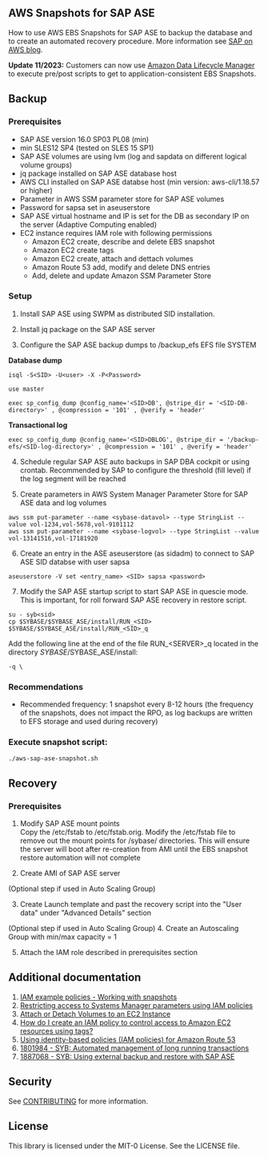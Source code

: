 ## AWS Snapshots for SAP ASE
How to use AWS EBS Snapshots for SAP ASE to backup the database and to create an automated recovery procedure. More information see [SAP on AWS blog](https://aws.amazon.com/blogs/awsforsap/how-to-use-snapshots-to-create-an-automated-recovery-procedure-for-sap-ase-databases/).

**Update 11/2023:** Customers can now use [Amazon Data Lifecycle Manager](https://docs.aws.amazon.com/AWSEC2/latest/UserGuide/snapshot-ami-policy.html) to execute pre/post scripts to get to application-consistent EBS Snapshots.

## Backup

### Prerequisites
- SAP ASE version 16.0 SP03 PL08 (min)
- min SLES12 SP4 (tested on SLES 15 SP1)
- SAP ASE volumes are using lvm (log and sapdata on different logical volume groups)
- jq package installed on SAP ASE database host
- AWS CLI installed on SAP ASE databse host (min version: aws-cli/1.18.57 or higher)
- Parameter in AWS SSM parameter store for SAP ASE volumes
- Password for sapsa set in aseuserstore
- SAP ASE virtual hostname and IP is set for the DB as secondary IP on the server (Adaptive Computing enabled)
- EC2 instance requires IAM role with following permissions
	* Amazon EC2 create, describe and delete EBS snapshot
	* Amazon EC2 create tags
	* Amazon EC2 create, attach and dettach volumes
	* Amazon Route 53 add, modify and delete DNS entries
	* Add, delete and update Amazon SSM Parameter Store


### Setup
1) Install SAP ASE using SWPM as distributed SID installation.

2) Install jq package on the SAP ASE server

3) Configure the SAP ASE backup dumps to /backup_efs EFS file SYSTEM

**Database dump**

````
isql -S<SID> -U<user> -X -P<Password>
````
````
use master
````
````
exec sp_config_dump @config_name='<SID>DB', @stripe_dir = '<SID-DB-directory>' , @compression = '101' , @verify = 'header'
````
**Transactional log**

````	
exec sp_config_dump @config_name='<SID>DBLOG', @stripe_dir = '/backup-efs/<SID-log-directory>' , @compression = '101' , @verify = 'header'
````

4) Schedule regular SAP ASE auto backups in SAP DBA cockpit or using crontab. Recommended by SAP to configure the threshold (fill level) if the log segment will be reached

5) Create parameters in AWS System Manager Parameter Store for SAP ASE data and log volumes


````
aws ssm put-parameter --name <sybase-datavol> --type StringList --value vol-1234,vol-5678,vol-9101112
aws ssm put-parameter --name <sybase-logvol> --type StringList --value vol-13141516,vol-17181920
````

6) Create an entry in the ASE aseuserstore (as sidadm) to connect to SAP ASE SID databse with user sapsa
````
aseuserstore -V set <entry_name> <SID> sapsa <password>
````

7) Modify the SAP ASE startup script to start SAP ASE in quescie mode.
This is important, for roll forward SAP ASE recovery in restore script.

````
su - syb<sid>
cp $SYBASE/$SYBASE_ASE/install/RUN_<SID> $SYBASE/$SYBASE_ASE/install/RUN_<SID>_q
````

Add the following line at the end of the file RUN\_\<SERVER>\_q located in the directory $SYBASE/$SYBASE_ASE/install: 

````
-q \
````

### Recommendations
- Recommended frequency: 1 snapshot every 8-12 hours (the frequency of the snapshots, does not impact the RPO, as log backups are written to EFS storage and used during recovery)


### Execute snapshot script:

````
./aws-sap-ase-snapshot.sh

````


## Recovery

### Prerequisites

1. Modify SAP ASE mount points  
Copy the /etc/fstab to /etc/fstab.orig. Modify the /etc/fstab file to remove out the mount points for /sybase/<DBSID> directories. This will ensure the server will boot after re-creation from AMI until the EBS snapshot restore automation will not complete

2. Create AMI of SAP ASE server

(Optional step if used in Auto Scaling Group) 

3. Create Launch template and past the recovery script into the "User data" under "Advanced Details" section

(Optional step if used in Auto Scaling Group) 4. Create an Autoscaling Group with min/max capacity = 1

5. Attach the IAM role described in prerequisites section

## Additional documentation
1. [IAM example policies - Working with snapshots](https://docs.aws.amazon.com/AWSEC2/latest/UserGuide/ExamplePolicies_EC2.html#iam-example-manage-snapshots)
2. [Restricting access to Systems Manager parameters using IAM policies](https://docs.aws.amazon.com/systems-manager/latest/userguide/sysman-paramstore-access.html)
3. [Attach or Detach Volumes to an EC2 Instance](https://docs.aws.amazon.com/IAM/latest/UserGuide/reference_policies_examples_ec2_volumes-instance.html)
4. [How do I create an IAM policy to control access to Amazon EC2 resources using tags?](https://aws.amazon.com/premiumsupport/knowledge-center/iam-ec2-resource-tags)
5. [Using identity-based policies (IAM policies) for Amazon Route 53](https://docs.aws.amazon.com/Route53/latest/DeveloperGuide/access-control-managing-permissions.html)
6. [1801984 - SYB: Automated management of long running transactions](https://launchpad.support.sap.com/#/notes/1801984)
7. [1887068 - SYB: Using external backup and restore with SAP ASE](https://launchpad.support.sap.com/#/notes/1887068)

## Security

See [CONTRIBUTING](CONTRIBUTING.md#security-issue-notifications) for more information.

## License

This library is licensed under the MIT-0 License. See the LICENSE file.

